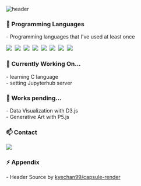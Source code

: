 ![header](https://capsule-render.vercel.app/api?type=waving&color=auto&height=150&section=header&&text=Hello&nbsp;World!&fontSize=70&fontAlign=30&fontAlignY=30&animation=twinkling)

<h3 align="left"> 🌱 Programming Languages</h3>
<p align="left">
 - Programming languages that I've used at least once </p>
<p align="left">
  <img src="https://img.shields.io/badge/Python-3766AB?style=flat-square&logo=Python&logoColor=white"/></a>&nbsp
  <img src="https://img.shields.io/badge/R-11B48A?style=flat-square&logo=R&logoColor=white"/></a>&nbsp 
  <img src="https://img.shields.io/badge/Java-007396?style=flat-square&logo=Java&logoColor=white"/></a>&nbsp 
  <img src="https://img.shields.io/badge/Javascript-ffb13b?style=flat-square&logo=javascript&logoColor=white"/></a>&nbsp 
  <img src="https://img.shields.io/badge/D3.js-1572B6?style=flat-square&logo=d3.js&logoColor=white"/></a>&nbsp
  <img src="https://img.shields.io/badge/P5.js-red?style=flat-square&logo=p5.js&logoColor=white"/></a>&nbsp
  <img src="https://img.shields.io/badge/React-3766AB?style=flat-square&logo=React&logoColor=white"/></a>&nbsp
  <img src="https://img.shields.io/badge/Vue.js-35495E?style=flat-square&logo=vuedotjs&logoColor=4FC08D"/></a>&nbsp
</p>

<h3 align="left"> 🔭 Currently Working On... </h3>
<p align="left">
 - learning C language
 <br />
 - setting Jupyterhub server
</p>

<h3 align="left"> 🤔 Works pending... </h3>
<p align="left">
 - Data Visualization with D3.js
 <br />
 - Generative Art with P5.js
</p>

<h3 align="left"> 📫 Contact </h3>
<p align="left">
  <a href="https://twitter.com/shouts98" target="_blank"><img src="https://img.shields.io/badge/twitter-blue?style=flat-square&logo=twitter&logoColor=white&link=https://twitter.com/shouts98"/></a>
</p>


<h3 align="left"> ⚡ Appendix </h3> 
<p align="left">
 - Header Source by <a href="https://github.com/kyechan99/capsule-render" target="_blank">kyechan99/capsule-render</a>
</p>
<!--
**shouts77/shouts77** is a ✨ _special_ ✨ repository because its `README.md` (this file) appears on your GitHub profile.

Here are some ideas to get you started:

- 🔭 I’m currently working on ...
- 🌱 I’m currently learning ...
- 👯 I’m looking to collaborate on ...
- 🤔 I’m looking for help with ...
- 💬 Ask me about ...
- 📫 How to reach me: ...
- 😄 Pronouns: ...
- ⚡ Fun fact: ...
-->
